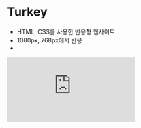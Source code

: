 # Turkey
- HTML, CSS를 사용한 반응형 웹사이트
- 1080px, 768px에서 반응
- 

![<file///C:/Users/Administrator/Downloads/Turkey-%EB%B0%98%EC%9D%91%ED%98%95/index.html>
](https://github.com/jihyeon2267/Turkey/blob/main/index.html)
